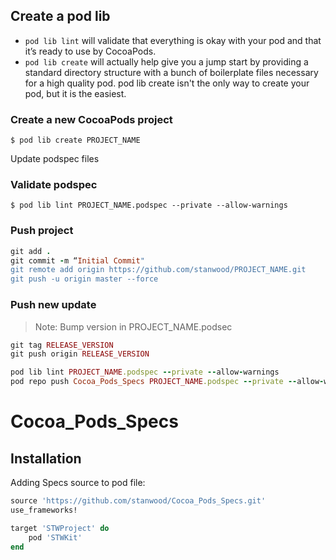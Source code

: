 

## Create a pod lib

- `pod lib lint` will validate that everything is okay with your pod and that it’s ready to use by CocoaPods.
- `pod lib create` will actually help give you a jump start by providing a standard directory structure with a bunch of boilerplate files necessary for a high quality pod. pod lib create isn't the only way to create your pod, but it is the easiest.

### Create a new CocoaPods project
`$ pod lib create PROJECT_NAME`


Update podspec files

### Validate podspec
`$ pod lib lint PROJECT_NAME.podspec --private --allow-warnings`

### Push project
```ruby
git add .
git commit -m “Initial Commit"
git remote add origin https://github.com/stanwood/PROJECT_NAME.git
git push -u origin master --force
```

### Push new update

> Note: Bump version in PROJECT_NAME.podsec

```ruby
git tag RELEASE_VERSION
git push origin RELEASE_VERSION

pod lib lint PROJECT_NAME.podspec --private --allow-warnings
pod repo push Cocoa_Pods_Specs PROJECT_NAME.podspec --private --allow-warnings
```

# Cocoa_Pods_Specs


## Installation

Adding Specs source to pod file:

```ruby
source 'https://github.com/stanwood/Cocoa_Pods_Specs.git'
use_frameworks!

target 'STWProject' do
    pod 'STWKit'
end
```


